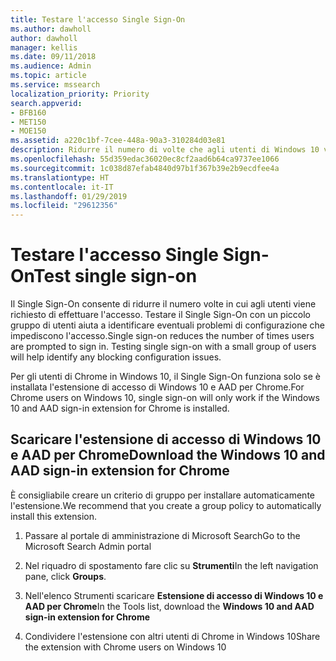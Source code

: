 ```yaml
---
title: Testare l'accesso Single Sign-On
ms.author: dawholl
author: dawholl
manager: kellis
ms.date: 09/11/2018
ms.audience: Admin
ms.topic: article
ms.service: mssearch
localization_priority: Priority
search.appverid:
- BFB160
- MET150
- MOE150
ms.assetid: a220c1bf-7cee-448a-90a3-310284d03e81
description: Ridurre il numero di volte che agli utenti di Windows 10 viene richiesto di accedere a Microsoft Search e Office 365
ms.openlocfilehash: 55d359edac36020ec8cf2aad6b64ca9737ee1066
ms.sourcegitcommit: 1c038d87efab4840d97b1f367b39e2b9ecdfee4a
ms.translationtype: HT
ms.contentlocale: it-IT
ms.lasthandoff: 01/29/2019
ms.locfileid: "29612356"
---
```

# <a name="test-single-sign-on"></a><span data-ttu-id="71ffc-103">Testare l'accesso Single Sign-On</span><span class="sxs-lookup"><span data-stu-id="71ffc-103">Test single sign-on</span></span>

<span data-ttu-id="71ffc-p101">Il Single Sign-On consente di ridurre il numero volte in cui agli utenti viene richiesto di effettuare l'accesso. Testare il Single Sign-On con un piccolo gruppo di utenti aiuta a identificare eventuali problemi di configurazione che impediscono l'accesso.</span><span class="sxs-lookup"><span data-stu-id="71ffc-p101">Single sign-on reduces the number of times users are prompted to sign in. Testing single sign-on with a small group of users will help identify any blocking configuration issues.</span></span> 
  
<span data-ttu-id="71ffc-106">Per gli utenti di Chrome in Windows 10, il Single Sign-On funziona solo se è installata l'estensione di accesso di Windows 10 e AAD per Chrome.</span><span class="sxs-lookup"><span data-stu-id="71ffc-106">For Chrome users on Windows 10, single sign-on will only work if the Windows 10 and AAD sign-in extension for Chrome is installed.</span></span> 
  
## <a name="download-the-windows-10-and-aad-sign-in-extension-for-chrome"></a><span data-ttu-id="71ffc-107">Scaricare l'estensione di accesso di Windows 10 e AAD per Chrome</span><span class="sxs-lookup"><span data-stu-id="71ffc-107">Download the Windows 10 and AAD sign-in extension for Chrome</span></span>

<span data-ttu-id="71ffc-108">È consigliabile creare un criterio di gruppo per installare automaticamente l'estensione.</span><span class="sxs-lookup"><span data-stu-id="71ffc-108">We recommend that you create a group policy to automatically install this extension.</span></span>
  
1. <span data-ttu-id="71ffc-109">Passare al portale di amministrazione di Microsoft Search</span><span class="sxs-lookup"><span data-stu-id="71ffc-109">Go to the Microsoft Search Admin portal</span></span>
    
2. <span data-ttu-id="71ffc-110">Nel riquadro di spostamento fare clic su **Strumenti**</span><span class="sxs-lookup"><span data-stu-id="71ffc-110">In the left navigation pane, click **Groups**.</span></span>
    
3. <span data-ttu-id="71ffc-111">Nell'elenco Strumenti scaricare **Estensione di accesso di Windows 10 e AAD per Chrome**</span><span class="sxs-lookup"><span data-stu-id="71ffc-111">In the Tools list, download the **Windows 10 and AAD sign-in extension for Chrome**</span></span>
    
4. <span data-ttu-id="71ffc-112">Condividere l'estensione con altri utenti di Chrome in Windows 10</span><span class="sxs-lookup"><span data-stu-id="71ffc-112">Share the extension with Chrome users on Windows 10</span></span>

  

